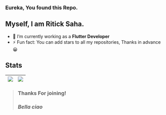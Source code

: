 ### Eureka, You found this Repo.
## Myself, I am Ritick Saha.

- 🔭 I’m currently working as a **Flutter Developer**
- ⚡ Fun fact: You can add stars to all my repositories, Thanks in advance 😀

## Stats 

| <img src="https://github-readme-stats.vercel.app/api?username=RitickSaha&show_icons=true&count_private=true" /> | <img src="https://github-readme-streak-stats.herokuapp.com/?user=RitickSaha"/> |
|:------------:|:------------:|

<!--
Here are some ideas to get you started:

- 🔭 I’m currently working on ...
- 🌱 I’m currently learning ...
- 👯 I’m looking to collaborate on ...
- 🤔 I’m looking for help with ...
- 💬 Ask me about ...
- 📫 How to reach me: ...
- 😄 Pronouns: ...
- ⚡ Fun fact: ...
-->

>### Thanks For joining!
>### _Bella ciao_
